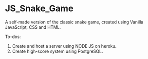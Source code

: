 # JS_Snake_Game
A self-made version of the classic snake game, created using Vanilla JavaScript, CSS and HTML.

To-dos:
1. Create and host a server using NODE JS on heroku.
2. Create high-score system using PostgreSQL.
